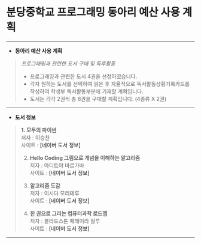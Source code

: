 # 분당중학교 프로그래밍 동아리 예산 사용 계획

---
   
   + **동아리 예산 사용 계획**
   > *프로그래밍과 관련한 도서 구매 및 독후활동*
   >
   > - 프로그래밍과 관련한 도서 4권을 선정하였습니다.
   > - 각자 원하는 도서를 선택하여 읽은 후 자율적으로 독서활동상황기록카드를 작성하여
   >   학생부 독서활동부분에 기재할 계획입니다.
   > - 도서는 각각 2권씩 총 8권을 구매할 계획입니다. (4종류 X 2권)
   
---
   
   + **도서 정보**
   > **1. 모두의 파이썬**   
   >  저자 : 이승찬   
   >  사이트 : <a herf="https://book.naver.com/bookdb/review.nhn?bid=14126163">[네이버 도서 정보]</a>   
   >   
   >   
   > 2. **Hello Coding 그림으로 개념을 이해하는 알고리즘**    
   >  저자 : 아디트야 바르가바   
   >  사이트 : <a herf="https://book.naver.com/bookdb/book_detail.nhn?bid=11823284">[네이버 도서 정보]</a>   
   >   
   >   
   > 3. **알고리즘 도감**   
   >  저자 : 이시다 모리테루   
   >  사이트 : <a herf="https://book.naver.com/bookdb/book_detail.nhn?bid=13272714">[네이버 도서 정보]</a>   
   >   
   >   
   > 4. **한 권으로 그리는 컴퓨터과학 로드맵**       
   >  저자 : 블라드스톤 페헤이라 필루   
   >  사이트 : <a herf="https://book.naver.com/bookdb/book_detail.nhn?bid=13496659">[네이버 도서 정보]</a>   
   >   
   
---
   
